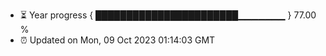 - ⏳ Year progress { ███████████████████████▁▁▁▁▁▁▁ } 77.00 %
- ⏰ Updated on Mon, 09 Oct 2023 01:14:03 GMT

